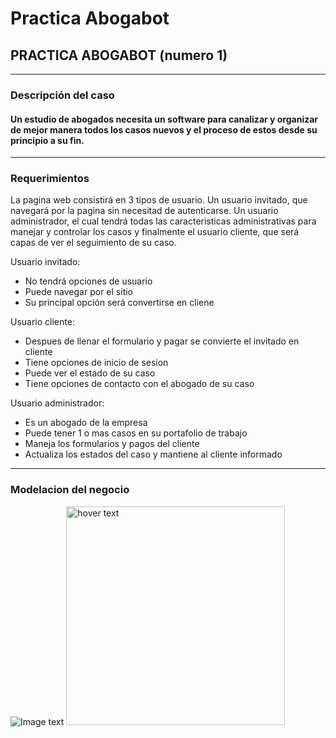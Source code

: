 # Practica Abogabot

<h2>PRACTICA ABOGABOT (numero 1)</h2>

<hr>

<h3>Descripción del caso </h3>

<h4>Un estudio de abogados necesita un software para canalizar y organizar de mejor manera todos los casos nuevos y el proceso de estos desde su principio a su fin.</h4>

<hr>

<h3>Requerimientos</h3>

La pagina web consistirá en 3 tipos de usuario. Un usuario invitado, que navegará por la pagina sin necesitad de autenticarse. Un usuario administrador, el cual tendrá todas las caracteristicas administrativas para manejar y controlar los casos y finalmente el usuario cliente, que será capas de ver el seguimiento de su caso.

Usuario invitado: <ul>
                        <li>No tendrá opciones de usuario</li>
                        <li>Puede navegar por el sitio</li>
                        <li>Su principal opción será convertirse en cliene</li>
                      </ul>


Usuario cliente: <ul>
                        <li>Despues de llenar el formulario y pagar se convierte el invitado en cliente</li>
                        <li>Tiene opciones de inicio de sesion</li>
                        <li>Puede ver el estado de su caso</li>
                        <li>Tiene opciones de contacto con el abogado de su caso</li>
                      </ul>


Usuario administrador: <ul>
                        <li>Es un abogado de la empresa</li>
                        <li>Puede tener 1 o mas casos en su portafolio de trabajo</li>
                        <li>Maneja los formularios y pagos del cliente</li>
                        <li>Actualiza los estados del caso y mantiene al cliente informado</li>
                      </ul>

<hr>

<h3>Modelacion del negocio</h3>

![Image text](https://lucid.app/publicSegments/view/f0892df4-18fb-4c83-bd31-8d9b306b5a7a/image.png)
<img src="your_relative_path_here" width="350" title="hover text">
